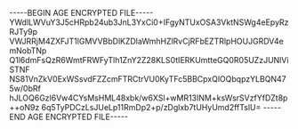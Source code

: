 -----BEGIN AGE ENCRYPTED FILE-----
YWdlLWVuY3J5cHRpb24ub3JnL3YxCi0+IFgyNTUxOSA3VktNSWg4eEpyRzRJTy9p
VWJRRjM4ZXFJT1lGMVVBbDlKZDlaWmhHZlRvCjRFbEZTRlpHOUJGRDV4emNobTNp
Q1l6dmFsQzR6WmtFRWFyTlh1ZnY2Z28KLS0tIERKUmtteGQ0R05UZzJUNlViSTNF
NS81VnZkV0ExWSsvdFZZcmFTRCtrVU0KyTFc5BBCpxQlOQbqpzYLBQN475w/0bRf
hJLOQ6Gzl6Vw4CYsMsHML48xbk/w6XSl+wMR13INM+ksWsrSVzfYfDZt8p++oN9z
6q5TyPDCzLsJUeLp11RmDp2+p/zDglxb7tUHyUmd2ffTslU=
-----END AGE ENCRYPTED FILE-----
